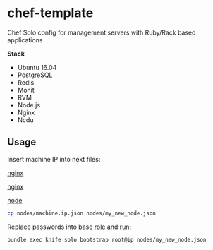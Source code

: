 # chef-template

Chef Solo config for management servers with Ruby/Rack based applications

**Stack**
* Ubuntu 16.04
* PostgreSQL
* Redis
* Monit
* RVM
* Node.js
* Nginx
* Ncdu

## Usage

Insert machine IP into next files:

[nginx](https://github.com/kirillweb/chef-template/blob/master/site-cookbooks/chef-nginx/templates/project.conf.erb#L8)

[nginx](https://github.com/kirillweb/chef-template/blob/master/site-cookbooks/chef-nginx/templates/project.conf.erb#L16)

[node](https://github.com/kirillweb/chef-template/blob/master/nodes/machine.ip.json#L9)

```bash
cp nodes/machine.ip.json nodes/my_new_node.json
```

Replace passwords into base [role](https://github.com/kirillweb/chef-template/blob/master/roles/base.json) and run:

```bash
bundle exec knife solo bootstrap root@ip nodes/my_new_node.json
```
